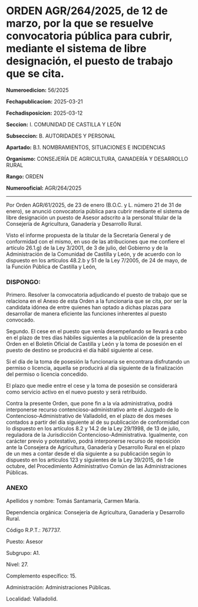# ORDEN AGR/264/2025, de 12 de marzo, por la que se resuelve convocatoria pública para cubrir, mediante el sistema de libre designación, el puesto de trabajo que se cita.


**Numeroedicion:** 56/2025

**Fechapublicacion:** 2025-03-21

**Fechadisposicion:** 2025-03-12

**Seccion:** I. COMUNIDAD DE CASTILLA Y LEÓN

**Subseccion:** B. AUTORIDADES Y PERSONAL

**Apartado:** B.1. NOMBRAMIENTOS, SITUACIONES E INCIDENCIAS

**Organismo:** CONSEJERÍA DE AGRICULTURA, GANADERÍA Y DESARROLLO RURAL

**Rango:** ORDEN

**Numerooficial:** AGR/264/2025


---


Por Orden AGR/61/2025, de 23 de enero (B.O.C. y L. número 21 de 31 de enero), se anunció convocatoria pública para cubrir mediante el sistema de libre designación un puesto de Asesor adscrito a la personal titular de la Consejería de Agricultura, Ganadería y Desarrollo Rural.

Visto el informe propuesta de la titular de la Secretaría General y de conformidad con el mismo, en uso de las atribuciones que me confiere el artículo 26.1.g) de la Ley 3/2001, de 3 de julio, del Gobierno y de la Administración de la Comunidad de Castilla y León, y de acuerdo con lo dispuesto en los artículos 48.2.b y 51 de la Ley 7/2005, de 24 de mayo, de la Función Pública de Castilla y León,

### DISPONGO:

Primero.  Resolver la convocatoria adjudicando el puesto de trabajo que se relaciona en el Anexo de esta Orden a la funcionaria que se cita, por ser la candidata idónea de entre quienes han optado a dichas plazas para desarrollar de manera eficiente las funciones inherentes al puesto convocado.

Segundo.  El cese en el puesto que venía desempeñando se llevará a cabo en el plazo de tres días hábiles siguientes a la publicación de la presente Orden en el Boletín Oficial de Castilla y León y la toma de posesión en el puesto de destino se producirá el día hábil siguiente al cese.

Si el día de la toma de posesión la funcionaria se encontrara disfrutando un permiso o licencia, aquella se producirá al día siguiente de la finalización del permiso o licencia concedido.

El plazo que medie entre el cese y la toma de posesión se considerará como servicio activo en el nuevo puesto y será retribuido.

Contra la presente Orden, que pone fin a la vía administrativa, podrá interponerse recurso contencioso-administrativo ante el Juzgado de lo Contencioso-Administrativo de Valladolid, en el plazo de dos meses contados a partir del día siguiente al de su publicación de conformidad con lo dispuesto en los artículos 8.2 y 14.2 de la Ley 29/1998, de 13 de julio, reguladora de la Jurisdicción Contencioso-Administrativa. Igualmente, con carácter previo y potestativo, podrá interponerse recurso de reposición ante la Consejera de Agricultura, Ganadería y Desarrollo Rural en el plazo de un mes a contar desde el día siguiente a su publicación según lo dispuesto en los artículos 123 y siguientes de la Ley 39/2015, de 1 de octubre, del Procedimiento Administrativo Común de las Administraciones Públicas.

### ANEXO

Apellidos y nombre: Tomás Santamaría, Carmen María.

Dependencia orgánica: Consejería de Agricultura, Ganadería y Desarrollo Rural.

Código R.P.T.: 767737.

Puesto: Asesor

Subgrupo: A1.

Nivel: 27.

Complemento específico: 15.

Administración: Administraciones Públicas.

Localidad: Valladolid.